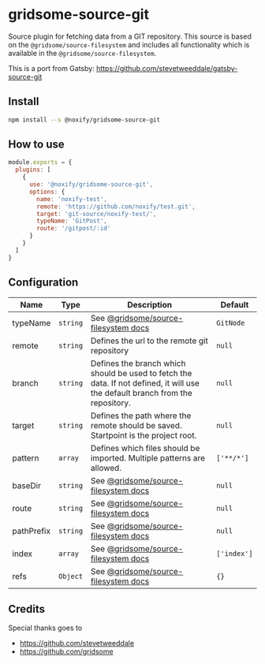 # gridsome-source-git

Source plugin for fetching data from a GIT repository.
This source is based on the `@gridsome/source-filesystem` and includes
all functionality which is available in the `@gridsome/source-filesystem`.

This is a port from Gatsby: https://github.com/stevetweeddale/gatsby-source-git

## Install

```bash
npm install --s @noxify/gridsome-source-git
```

## How to use

```js
module.exports = {
  plugins: [
    {
      use: '@noxify/gridsome-source-git',
      options: {
        name: 'noxify-test',
        remote: 'https://github.com/noxify/test.git',
        target: 'git-source/noxify-test/',
        typeName: 'GitPost',
        route: '/gitpost/:id'
      }
    }
  ]
}
```

## Configuration

| Name       | Type     | Description                                                                                                                              | Default     |
| ---------- | -------- | ---------------------------------------------------------------------------------------------------------------------------------------- | ----------- |
| typeName   | `string` | See [@gridsome/source-filesystem docs](https://github.com/gridsome/gridsome/blob/master/packages/source-filesystem/README.md#typename)   | `GitNode`   |
| remote     | `string` | Defines the url to the remote git repository                                                                                             | `null`      |
| branch     | `string` | Defines the branch which should be used to fetch the data. If not defined, it will use the default branch from the repository.           | `null`      |
| target     | `string` | Defines the path where the remote should be saved. Startpoint is the project root.                                                       | `null`      |
| pattern    | `array`  | Defines which files should be imported. Multiple patterns are allowed.                                                                   | `['**/*']`  |
| baseDir    | `string` | See [@gridsome/source-filesystem docs](https://github.com/gridsome/gridsome/blob/master/packages/source-filesystem/README.md#basedir)    | `null`      |
| route      | `string` | See [@gridsome/source-filesystem docs](https://github.com/gridsome/gridsome/blob/master/packages/source-filesystem/README.md#route)      | `null`      |
| pathPrefix | `string` | See [@gridsome/source-filesystem docs](https://github.com/gridsome/gridsome/blob/master/packages/source-filesystem/README.md#pathprefix) | `null`      |
| index      | `array`  | See [@gridsome/source-filesystem docs](https://github.com/gridsome/gridsome/blob/master/packages/source-filesystem/README.md#index)      | `['index']` |
| refs       | `Object` | See [@gridsome/source-filesystem docs](https://github.com/gridsome/gridsome/blob/master/packages/source-filesystem/README.md#refs)       | `{}`        |

## Credits

Special thanks goes to

* https://github.com/stevetweeddale
* https://github.com/gridsome

